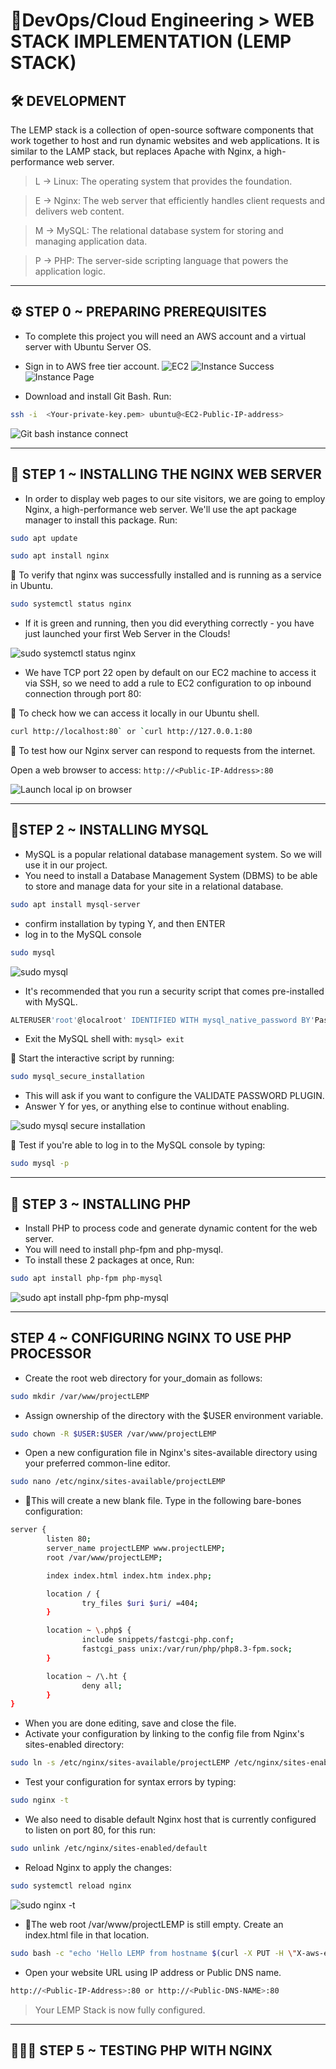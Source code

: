 # 🧱DevOps/Cloud Engineering > WEB STACK IMPLEMENTATION (LEMP STACK)
## 🛠️ **DEVELOPMENT**

The LEMP stack is a collection of open-source software components that work together to host and run dynamic websites and web applications. It is similar to the LAMP stack, but replaces Apache with Nginx, a high-performance web server.

> L → Linux: The operating system that provides the foundation.

> E → Nginx: The web server that efficiently handles client requests and delivers web content.

> M → MySQL: The relational database system for storing and managing application data.

> P → PHP: The server-side scripting language that powers the application logic.

---
## ⚙ **STEP 0 ~ PREPARING PREREQUISITES**
* To complete this project you will need an AWS account and a virtual server with Ubuntu Server OS.
* Sign in to AWS free tier account.
![EC2](https://github.com/user-attachments/assets/3376bbcc-df53-46eb-ad93-c1bfff719636)
![Instance Success](https://github.com/user-attachments/assets/5f3a1f1a-84f1-41d5-8a13-7d04ef173bf3)
![Instance Page](https://github.com/user-attachments/assets/be6f03c3-7ff0-470f-9872-bdd1fbddb286)

* Download and install Git Bash. Run:

```bash
ssh -i  <Your-private-key.pem> ubuntu@<EC2-Public-IP-address>
```

![Git bash instance connect](https://github.com/user-attachments/assets/b736b758-5a71-4375-800b-79cc22c16aef)

---
## 🔧 **STEP 1 ~ INSTALLING THE NGINX WEB SERVER**
* In order to display web pages to our site visitors, we are going to employ Nginx, a high-performance web server. We'll use the apt package manager to install this package. Run:
```bash
sudo apt update
```
```bash
sudo apt install nginx
```

📌 To verify that nginx was successfully installed and is running as a service in Ubuntu.

```bash
sudo systemctl status nginx
```

* If it is green and running, then you did everything correctly - you have just launched your first Web Server in the Clouds!

![sudo systemctl status nginx](https://github.com/user-attachments/assets/d8ed86cb-a16e-4f76-b6c6-9c1c97da4be5)

* We have TCP port 22 open by default on our EC2 machine to access it via SSH, so we need to add a rule to EC2 configuration to op inbound connection through port 80:

📌 To check how we can access it locally in our Ubuntu shell.

```bash
curl http://localhost:80` or `curl http://127.0.0.1:80
```

📌 To test how our Nginx server can respond to requests from the internet.

Open a web browser to access: `http://<Public-IP-Address>:80`

![Launch local ip on browser](https://github.com/user-attachments/assets/e2a649bb-7c13-4463-b5bf-fdb27ec3a018)

---

## 📁**STEP 2 ~ INSTALLING MYSQL**

* MySQL is a popular relational database management system. So we will use it in our project.
* You need to install a Database Management System (DBMS) to be able to store and manage data for your site in a relational database.

```bash
sudo apt install mysql-server
```

* confirm installation by typing Y, and then ENTER
* log in to the MySQL console

```bash
sudo mysql
```

![sudo mysql](https://github.com/user-attachments/assets/ef643888-5ae2-475d-b21a-68bcc1f4be0b)


* It's recommended that you run a security script that comes pre-installed with MySQL.

```bash
ALTERUSER'root'@localroot' IDENTIFIED WITH mysql_native_password BY'Password.1';
```


* Exit the MySQL shell with: `mysql> exit`

📌 Start the interactive script by running: 

```bash
sudo mysql_secure_installation
```

* This will ask if you want to configure the VALIDATE PASSWORD PLUGIN.
* Answer Y for yes, or anything else to continue without enabling.

![sudo mysql secure installation](https://github.com/user-attachments/assets/df3c08cd-2d04-40b6-8da4-059566c6832c)

📌 Test if you're able to log in to the MySQL console by typing: 

```bash
sudo mysql -p
```

---

## 🐘 **STEP 3 ~ INSTALLING PHP**

* Install PHP to process code and generate dynamic content for the web server.
* You will need to install php-fpm and php-mysql.
* To install these 2 packages at once, Run:

```bash
sudo apt install php-fpm php-mysql
```

![sudo apt install php-fpm php-mysql](https://github.com/user-attachments/assets/98394b8e-b633-4401-8ee2-1739cc3c9df9)

---

## **STEP 4 ~ CONFIGURING NGINX TO USE PHP PROCESSOR**

* Create the root web directory for your_domain as follows:

```bash
sudo mkdir /var/www/projectLEMP
```

* Assign ownership of the directory with the $USER environment variable.

```bash
sudo chown -R $USER:$USER /var/www/projectLEMP
```

* Open a new configuration file in Nginx's sites-available directory using your preferred common-line editor.

```bash
sudo nano /etc/nginx/sites-available/projectLEMP
```

* 📌This will create a new blank file. Type in the following bare-bones configuration:

```bash
server {
        listen 80;
        server_name projectLEMP www.projectLEMP;
        root /var/www/projectLEMP;

        index index.html index.htm index.php;

        location / {
                try_files $uri $uri/ =404;
        }

        location ~ \.php$ {
                include snippets/fastcgi-php.conf;
                fastcgi_pass unix:/var/run/php/php8.3-fpm.sock;
        }

        location ~ /\.ht {
                deny all;
        }
}
```

* When you are done editing, save and close the file.
* Activate your configuration by linking to the config file from Nginx's sites-enabled directory:

```bash
sudo ln -s /etc/nginx/sites-available/projectLEMP /etc/nginx/sites-enabled/
```

* Test your configuration for syntax errors by typing:

```bash
sudo nginx -t
```

* We also need to disable default Nginx host that is currently configured to listen on port 80, for this run:

```bash
sudo unlink /etc/nginx/sites-enabled/default
```

* Reload Nginx to apply the changes:

```bash
sudo systemctl reload nginx
```

![sudo nginx -t](https://github.com/user-attachments/assets/03dfbbc7-f343-42eb-94bb-0a3c96788255)


* 📌The web root /var/www/projectLEMP is still empty. Create an index.html file in that location.

```bash
sudo bash -c "echo 'Hello LEMP from hostname $(curl -X PUT -H \"X-aws-ec2-metadata-token-ttl-seconds: 21600\" -s http://169.254.169.254/latest/api/token | xargs -I {} curl -H \"X-aws-ec2-metadata-token: {}\" -s http://169.254.169.254/latest/meta-data/public-hostname) with public IP $(curl -X PUT -H \"X-aws-ec2-metadata-token-ttl-seconds: 21600\" -s http://169.254.169.254/latest/api/token | xargs -I {} curl -H \"X-aws-ec2-metadata-token: {}\" -s http://169.254.169.254/latest/meta-data/public-ipv4)' > /var/www/projectLEMP/index.html"
```

* Open your website URL using IP address or Public DNS name.

```bash
http://<Public-IP-Address>:80 or http://<Public-DNS-NAME>:80
```

> Your LEMP Stack is now fully configured.

---


## 🕵🏻‍♂️ **STEP 5 ~ TESTING PHP WITH NGINX**


